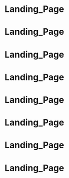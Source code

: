 # Landing_Page
# Landing_Page
# Landing_Page
# Landing_Page
# Landing_Page
# Landing_Page
# Landing_Page
# Landing_Page
